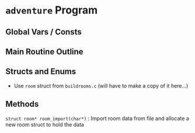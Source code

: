 # `adventure` Program

## Global Vars / Consts

## Main Routine Outline

## Structs and Enums
+ Use `room` struct from `buildrooms.c` (will have to make a copy of it here...)

## Methods

`struct room* room_import(char*)` : 
Import room data from file and allocate a new room struct to hold the data

